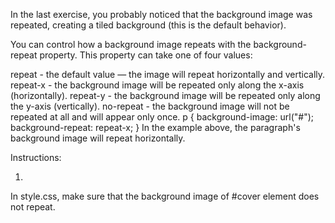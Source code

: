 In the last exercise, you probably noticed that the background image was repeated, creating a tiled background (this is the default behavior).

You can control how a background image repeats with the background-repeat property. This property can take one of four values:

repeat - the default value — the image will repeat horizontally and vertically.
repeat-x - the background image will be repeated only along the x-axis (horizontally).
repeat-y - the background image will be repeated only along the y-axis (vertically).
no-repeat - the background image will not be repeated at all and will appear only once.
p {
  background-image: url("#");
  background-repeat: repeat-x;
}
In the example above, the paragraph's background image will repeat horizontally.

Instructions:

1.
In style.css, make sure that the background image of #cover element does not repeat.
